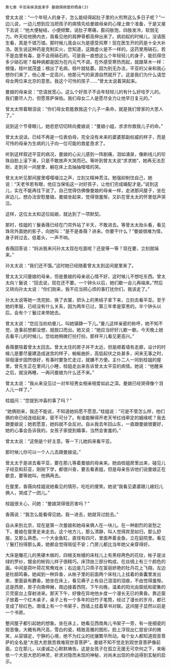     第七章 平亚染疾良医束手 曼娘探病曾府栖身(3) 

   曾太太说：“一个年轻人的身子，怎么能经得起肚子里的火煎熬这么多日子呢？”一边儿说，一边儿想到应当把孩子的病情先给曼娘母亲的心理上做个准备，于是又接下去说：“他大便秘结，小便频繁，说肚子寒痛，膨闷胀饱，四肢发冷，软弱无力。昨天给他换内衣，我看见他的肩胛骨都高伸出来了。病初起的时候儿，没请医生看，真是千错万错。那时候儿竟会以为是感受风寒！现在医生开的药是十全大补汤。医生说这种药是克制实火，您知道，这跟虚火是不一样的。这药里用硝石，若不是血里有毒，是不会用硝石的。可是我一直想这么个年轻轻儿的身子，能抗得住多少硝石呢？每种病都是因为在内元气不调，在外感受寒热而起，就跟草木一样：根强，枝叶就茂盛；根出了毛病，枝叶就枯萎。因为别无办法，平亚的父亲和我心想你们来了，他心里一定高兴，他那元气的泉源自然就开了。这是我们为什么请您母女两位来北京的意思。我这个可怜的孩子……”曾太太说着哭起来。

   曼娘的母亲说：“您请放宽心。这么个好孩子不会年轻轻儿的有什么好哇歹儿的。我们要尽人力，但愿菩萨保佑。我们母女二人是愿尽全力让他早日复元的。”

   曾太太带着眼泪说：“你们母女若能救我这个儿子一条命，就是我们曾家的大恩人了。”

   说到这个节骨眼儿，她悲悲切切转向曼娘说：“曼娘小姐，求求你救我儿子的命。”

   曾太太说话，已经不再是一位表伯母，完全没有未来的婆婆那副权威的样子，而是可怜的母亲为生病的儿子向一位可能的救星恳求了。

   听到这样叙述平亚的病况，曼娘的心尖儿感到一阵剧痛，泪如涌泉，像断线儿的珍珠自脸上滚下来，只是不敢放声大哭而已。等听到曾太太说“求求她”，她再无法忍耐，走到另一间屋里，躺在床上去抽抽噎噎的哭。

   曾太太听见那间屋里嘤嘤啜泣之声，立刻又精神贯注。勉强抑制住自己，她说：“天老爷若有眼，他应当保佑这一对好孩子，让他们完成婚配才是。”说到这儿，实在不能再往下说了。自己觉得仿佛像曼娘的母亲一样，走进那间屋子，坐在床边儿，想办法安慰曼娘。曼娘坐起来，觉得很羞惭，又趴在曾太太的怀里低声哭泣。

   这样，这位太太和这位姑娘，就达到了一项默契。

   那时，桂姐的丫鬟香薇已经在门帘外站了半天，不敢进去。等曾太太抬头看，看见珠帘外面她的影子，向她叫：“是不是香薇？进来。你要干什么？”曼娘很难为情，身子转过去，低着头，一声不响。

   香薇回答说：“妈派我来问孙太太现在吃面呢？还是等一等？现在要，立刻就端来。”

   孙太太说：“我们还不饿。”这时她已经随着曾太太到这间屋里来了。

   曾太太又问曼娘的母亲，但是曼娘的母亲说心情不好，这时候儿不想吃东西。曾太太向丫鬟说：“回去说，现在还不要。一个钟头以后，她们歇一会儿再端来。”然后又转向孙太太说：“你们刚来，我不应当把心烦的事打扰你们，我该走了。”

   孙太太说等她一洗完脸，换了衣裳，把头上的黑结子拿下来，立刻去看平亚。至于她的孝服，已经没有什么关系，因为两年已过，第三年孝是穿黑的。半个钟头以后，会有个丫鬟过来带她去。

   曾太太说：“您应当劝劝曼儿，叫她镇静一下儿。”曼儿这样亲密的称呼，她不知不觉，连事前想都没想，就脱口而出。她又说：“她应当好好儿歇一歇。今天晚上她去看平儿的时候儿，您给她稍微打扮打扮。那样平儿看见更高兴。”

   香薇要陪着曾太太回去。曾太太住的房子并不太远，但是顺着墙有走廊，设计的时候儿是要尽量建造成迷宫的样子，蜿蜒曲折，高低起伏之处甚多，闲来无事之时，徘徊漫步固然很好，有事时要急忙走过，就嫌不方便。主仆二人一同到桂姐的屋里。曾先生正在里间儿小睡，桂姐走出来告诉曾太太平亚的病情。她说：“他醒来之后，就没再睡，一再问曼娘为什么还不来。”

   曾太太说：“我从来没见过一对年轻男女相亲相爱如此之深。曼娘已经哭得像个泪人儿一样了。”

   桂姐问：“您提到冲喜的事了吗？”

   “她俩刚来，我还不能说，不知道她妈愿不愿意。”桂姐说：“可是不管怎么样，他们俩的命已经连结起来，密不可分了。有谁能解得开老天爷红线牵定的姻缘呢？我去跟曼娘说；她若愿意，她妈就不会反对。自从我去年回山东，一直跟曼娘很要好，她的心事会告诉我的。女孩子家提到婚事，当然会害羞的。”

   曾太太说：“这倒是个好主意。等一下儿她妈来看平亚。

   那时候儿你可以一个人儿去跟曼娘说。”

   曾太太于是进去看平亚，要在那儿等着曼娘的母亲来。她由桂姐房里出来，碰见儿子经亚和荪亚，刚刚下学，都很兴奋，要去看表姐，但是母亲告诉他们说曼娘正在歇息，要等她叫，他俩再去。

   在屋里，香薇向桂姐说她看见的情形，吃吃的傻笑。她说“我看见婆婆跟儿媳妇儿俩人，哭成了一团儿。”

   桂姐很关心，问她：“曼娘哭得很厉害吗？”

   香薇说：“我怎么能看得见她。我一进去，她就背过脸去。”

   自从来到北京，现在是第一次曼娘和她母亲俩人在一块儿。在一种剧烈的哀愁之下，曼娘在屋里走来走去。这个地方儿，那么清静，叫人觉得宾至如归，那么舒服，又那么熟悉。一个大金鱼缸，直径有四尺，里面养着金鱼，立在庭院里。看见丫鬟打扮得那么美，她都会觉得局促不安；门房儿都比当年她父亲穿得好。

   大床是雕花儿的黑硬木做的，四根支帐幔的床柱儿上有黑棕两色的花纹，帐子是淡绿的罗纱，镀金的帐钩儿样子很精巧。床顶由三部分构成，在丝绸上有三个颜色的画。中间是荷叶荷花鸳鸯戏水；右边是几只燕子在富丽娇艳的牡丹花上飞翔，左边是杜鹃鸣春。她闻到一种异香，从帐子里的前面两个床柱儿上挂着的香囊里发出来，里面装有麝香。她坐在床上，看见褥子上有自己湿湿的泪痕，不由觉得羞惭。这是西房，房子向南伸展，南边接着西院，下午向晚，温柔的阳光由窗纸和密集的贝壳窗台上穿射进来。那天下午，好像在异地他乡度一个漫长无已的黄昏。靠近窗子放着一个红木桌子，桌子上有一个多年的旧竹子笔筒，经过了漫长的岁月，都已变成了棕红色。南墙上有一个书架子，西墙上挂着草书对联。这间屋子显然以前是一个书房。

   整间屋子都引起她的想象。坐在床上，她看见西南角儿书架子一旁，有一座细瓷的观音像，大概有两尺高，雪白的瓷，精致高雅的图形。脸上浮现出仁慈安详的微笑，从容镇定，宁静的心境，绝不为红尘的扰攘繁华所动。每个女人都知道观音菩萨的全名是“大慈大悲救苦救难观世音菩萨”。曼娘不知不觉走到观世音菩萨像前面，立在那儿，以虔诚之心默默祷告。这是女孩子在孤立无援无可奈何之下，来皈依一个大慈大悲的神灵，祈求对隐而未现的神秘，对尚未出现的命运得到玄秘的启示。

